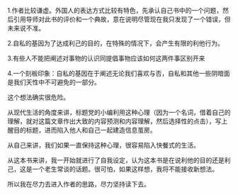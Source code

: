 1.作者比较谦虚。外国人的表达方式比较有特色，先承认自己书中的一个问题，然后引用导师对此书的评价和一个典故，意在说明尽管现在我只发现了一个错误，但未来说不准。

2.自私的基因为了达成利己的目的，在特殊的情况下，会产生有限的利他行为。

3.有些人不能把阐述对事物的认识同提倡事物应该如何这两件事区别开来

4.一个刻板印象：自私的基因在于阐述无论我们喜欢与否，自私和其他一些阴暗面是我们天性中不可避免的一部分。

这个想法确实很危险。

从现代生活的角度来讲，标题党的小编利用这种心理（因为一个名词，借着自己的理解，就对这篇文章作出大致的内容预测和内容理解，然后选择性的点击），写上醒目的标题，进而陷入他人和自己一起建造信息茧房。

从自己来讲，我们如果一直保持这种心理，很容易陷入快餐式的生活。

从这本书来讲，我一开始就进行了自我设定，认为这本书是在说利他的目的还是利己，这是一个老生常谈的话题。很可怕，如果这样想，我将不能接收新想法。

所以我在尽力去进入作者的思路，尽力坚持读下去。
